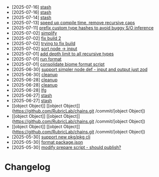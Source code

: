 - [2025-07-16] [stash](https://github.com/RubricLab/chains/commit/97ab1280dc25a973a2dc3450b7c83df0eecc22d8)
- [2025-07-16] [stash](https://github.com/RubricLab/chains/commit/9087c853356569705418ca453583df1e86d9886a)
- [2025-07-14] [stash](https://github.com/RubricLab/chains/commit/9a551168d5205fc902a64b0faaeb782cb7a3fc54)
- [2025-07-13] [speed up compile time, remove recursive caps](https://github.com/RubricLab/chains/commit/21f9f02d60f5f8c770a622a5dffe920763f416dd)
- [2025-07-11] [prefix custom type hashes to avoid buggy S/O inference](https://github.com/RubricLab/chains/commit/fb031d3fed199711d42f17b92df7efda82f9b701)
- [2025-07-02] [simplify](https://github.com/RubricLab/chains/commit/15672ec6382bd80f21f3017eab18f7cb5e2f00fe)
- [2025-07-02] [fix build 2](https://github.com/RubricLab/chains/commit/4e57a0bbadbc99f520613b7ab3b13ed0693e52d3)
- [2025-07-02] [trying to fix build](https://github.com/RubricLab/chains/commit/a3a9482990998e977b32e8d15ad5c52e5f94a952)
- [2025-07-02] [sort node -> input](https://github.com/RubricLab/chains/commit/1b335982393de06085f099d03f2fcef95fba66c1)
- [2025-07-01] [add depth limit to all recursive types](https://github.com/RubricLab/chains/commit/b4f2664110ddb0b27b2657e2bb1a0e716d34a4f7)
- [2025-07-01] [run format](https://github.com/RubricLab/chains/commit/5d8213cafda5bb089f0875b70057bfb8a4ff94f0)
- [2025-07-01] [consolidate biome format script](https://github.com/RubricLab/chains/commit/65bb3dcaffc236bc83fcc3a544ef8f13cb4fe938)
- [2025-06-30] [support simpler node def - input and output just zod](https://github.com/RubricLab/chains/commit/f45b2e484cba2c18f5508b2bb523111fc617ce30)
- [2025-06-30] [cleanup](https://github.com/RubricLab/chains/commit/5a5c9eb49f0e6a703fb9332a768b4fd481209cca)
- [2025-06-28] [cleanup](https://github.com/RubricLab/chains/commit/b1790b9d23ed8f0a496c0c876ce5b1a4276a763f)
- [2025-06-28] [cleanup](https://github.com/RubricLab/chains/commit/8bde6ace18c52231d0a429ddf6ca906b8516f3ef)
- [2025-06-28] [lfg](https://github.com/RubricLab/chains/commit/1418f4e4f389411dbe8d82cf1eaf7f06f2cc70d0)
- [2025-06-27] [stash](https://github.com/RubricLab/chains/commit/56cc506e4eaf9d53415c11d1ad092207871be247)
- [2025-06-27] [stash](https://github.com/RubricLab/chains/commit/ea511a06b07877be87efe84ee072047cc4c789da)
- [[object Object]] [[object Object]](https://github.com/RubricLab/chains.git
/commit/[object Object])
- [[object Object]] [[object Object]](https://github.com/RubricLab/chains.git
/commit/[object Object])
- [[object Object]] [[object Object]](https://github.com/RubricLab/chains.git
/commit/[object Object])
- [2025-05-30] [support new pkg/pkg cli](https://github.com/RubricLab/chains/commit/53a98a3f6e20d33a852be84226fb3f1c509644d4)
- [2025-05-30] [format package.json](https://github.com/RubricLab/chains/commit/abd14696025c73fc9a01acc404a07628077a25a2)
- [2025-05-30] [modify prepare script - should publish?](https://github.com/RubricLab/chains/commit/fc60f1de9edb046293509c0bdfced421ba912ca7)
# Changelog

